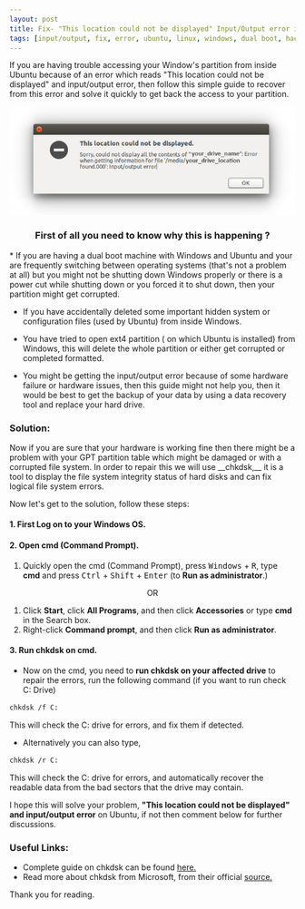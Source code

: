 ```yaml
---
layout: post
title: Fix- "This location could not be displayed" Input/Output error in Ubuntu
tags: [input/output, fix, error, ubuntu, linux, windows, dual boot, hack]
---
```


If you are having trouble accessing your Window's partition from inside Ubuntu because of an error which reads "This location could not be displayed" and input/output error, then follow this simple guide to recover from this error and solve it quickly to get back the access to your partition.

<center><img src="/img/io-error.jpg"></center>

<center><h3>First of all you need to know why this is happening ?</h3></center>
* If you are having a dual boot machine with Windows and Ubuntu and your are frequently switching between operating systems (that's not a problem at all) but you might not be shutting down Windows properly or there is a power cut while shutting down or you forced it to shut down, then your partition might get corrupted.

* If you have accidentally deleted some important hidden system or configuration files (used by Ubuntu) from inside Windows.

* You have tried to open ext4 partition ( on which Ubuntu is installed) from Windows, this will delete the whole partition or either get corrupted or completed formatted.

* You might be getting the input/output error because of some hardware failure or hardware issues, then this guide might not help you, then it would be best to get the backup of your data by using a data recovery tool and replace your hard drive.

<h3>Solution:</h3> Now if you are sure that your hardware is working fine then there might be a problem with your GPT partition table which might be damaged or with a corrupted file system. In order to repair this we will use __chkdsk,__ it is a tool to display the file system integrity status of hard disks and can fix logical file system errors. 

Now let's get to the solution, follow these steps: 

#### __1. First Log on to your Windows OS.__

#### __2. Open cmd (Command Prompt).__

1. Quickly open the cmd (Command Prompt), press <kbd>Windows</kbd> + <kbd>R</kbd>, type __cmd__ and press <kbd>Ctrl</kbd> + <kbd>Shift</kbd> + <kbd>Enter</kbd> (to __Run as administrator__.)

<center>OR</center>

1. Click __Start__, click __All Programs__, and then click __Accessories__ or type __cmd__ in the Search box.
2. Right-click __Command prompt__, and then click __Run as administrator__.

#### __3. Run chkdsk on cmd.__

* Now on the cmd, you need to __run chkdsk on your affected drive__ to repair the errors, run the following command (if you want to run check C: Drive)

```bash
chkdsk /f C:
```
This will check the C: drive for errors, and fix them if detected.

* Alternatively you can also type,

```bash
chkdsk /r C:
```
This will check the C: drive for errors, and automatically recover the readable data from the bad sectors that the drive may contain.

I hope this will solve your problem, __"This location could not be displayed" and input/output error__ on Ubuntu, if not then comment below for further discussions.

<h3>Useful Links:</h3>

* Complete guide on chkdsk can be found [here.](https://neosmart.net/wiki/chkdsk/)
* Read more about chkdsk from Microsoft, from their official [source.](https://www.microsoft.com/resources/documentation/windows/xp/all/proddocs/en-us/chkdsk.mspx?mfr=true)

Thank you for reading.